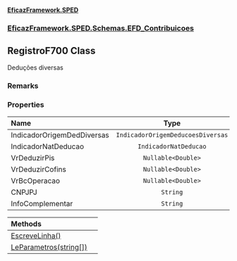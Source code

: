 #### [EficazFramework.SPED](EficazFrameworkSPED.md 'EficazFramework SPED')
### [EficazFramework.SPED.Schemas.EFD_Contribuicoes](EficazFramework.SPED.Schemas.EFD_Contribuicoes.md 'EficazFramework.SPED.Schemas.EFD_Contribuicoes')

## RegistroF700 Class

Deduções diversas

### Remarks
### Properties

| Name | Type | |
| :--- | :---: | :--- |
| IndicadorOrigemDedDiversas | `IndicadorOrigemDeducoesDiversas` |  |
| IndicadorNatDeducao | `IndicadorNatDeducao` |  |
| VrDeduzirPis | `Nullable<Double>` |  |
| VrDeduzirCofins | `Nullable<Double>` |  |
| VrBcOperacao | `Nullable<Double>` |  |
| CNPJPJ | `String` |  |
| InfoComplementar | `String` |  |

| Methods | |
| :--- | :--- |
| [EscreveLinha()](EficazFramework.SPED.Schemas.EFD_Contribuicoes/RegistroF700/EscreveLinha().md 'EficazFramework.SPED.Schemas.EFD_Contribuicoes.RegistroF700.EscreveLinha()') | |
| [LeParametros(string[])](EficazFramework.SPED.Schemas.EFD_Contribuicoes/RegistroF700/LeParametros(string[]).md 'EficazFramework.SPED.Schemas.EFD_Contribuicoes.RegistroF700.LeParametros(string[])') | |
